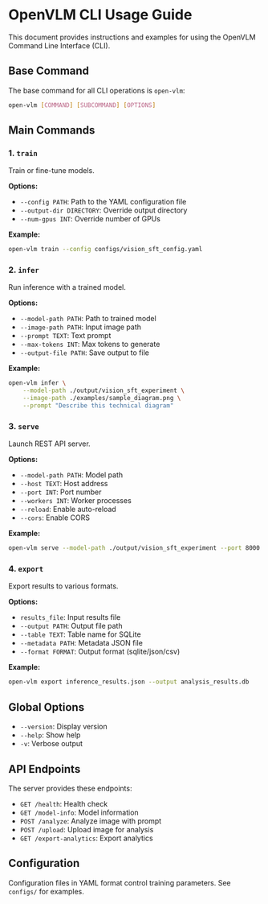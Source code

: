 # OpenVLM CLI Usage Guide

This document provides instructions and examples for using the OpenVLM Command Line Interface (CLI).

## Base Command

The base command for all CLI operations is `open-vlm`:

```bash
open-vlm [COMMAND] [SUBCOMMAND] [OPTIONS]
```

## Main Commands

### 1. `train`

Train or fine-tune models.

**Options:**
- `--config PATH`: Path to the YAML configuration file
- `--output-dir DIRECTORY`: Override output directory
- `--num-gpus INT`: Override number of GPUs

**Example:**
```bash
open-vlm train --config configs/vision_sft_config.yaml
```

### 2. `infer`

Run inference with a trained model.

**Options:**
- `--model-path PATH`: Path to trained model
- `--image-path PATH`: Input image path
- `--prompt TEXT`: Text prompt
- `--max-tokens INT`: Max tokens to generate
- `--output-file PATH`: Save output to file

**Example:**
```bash
open-vlm infer \
    --model-path ./output/vision_sft_experiment \
    --image-path ./examples/sample_diagram.png \
    --prompt "Describe this technical diagram"
```

### 3. `serve`

Launch REST API server.

**Options:**
- `--model-path PATH`: Model path
- `--host TEXT`: Host address
- `--port INT`: Port number
- `--workers INT`: Worker processes
- `--reload`: Enable auto-reload
- `--cors`: Enable CORS

**Example:**
```bash
open-vlm serve --model-path ./output/vision_sft_experiment --port 8000
```

### 4. `export`

Export results to various formats.

**Options:**
- `results_file`: Input results file
- `--output PATH`: Output file path
- `--table TEXT`: Table name for SQLite
- `--metadata PATH`: Metadata JSON file
- `--format FORMAT`: Output format (sqlite/json/csv)

**Example:**
```bash
open-vlm export inference_results.json --output analysis_results.db
```

## Global Options

- `--version`: Display version
- `--help`: Show help
- `-v`: Verbose output

## API Endpoints

The server provides these endpoints:
- `GET /health`: Health check
- `GET /model-info`: Model information
- `POST /analyze`: Analyze image with prompt
- `POST /upload`: Upload image for analysis
- `GET /export-analytics`: Export analytics

## Configuration

Configuration files in YAML format control training parameters. See `configs/` for examples. 